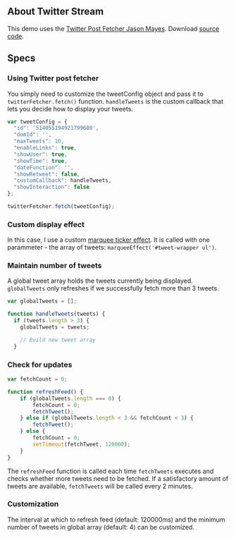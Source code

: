 ## About Twitter Stream
This demo uses the <a href="http://www.jasonmayes.com/projects/twitterApi/">Twitter Post Fetcher Jason Mayes</a>. Download <a href="https://twitter-custom-widget.herokuapp.com/js/twitter-post-fetcher.js">source code</a>.


## Specs
### Using Twitter post fetcher
You simply need to customize the tweetConfig object and pass it to `twitterFetcher.fetch()` function. `handleTweets` is the custom callback that lets you decide how to display your tweets.

```javascript
var tweetConfig = {
  "id": '514055194921799680', 
  "domId": '',
  "maxTweets": 10,
  "enableLinks": true,
  "showUser": true,
  "showTime": true,
  "dateFunction": '',
  "showRetweet": false,
  "customCallback": handleTweets,
  "showInteraction": false
};

twitterFetcher.fetch(tweetConfig);
```

### Custom display effect
In this case, I use a custom <a href="https://twitter-custom-widget.herokuapp.com/js/script.js">marquee ticker effect</a>. It is called with one parammeter - the array of tweets: `marqueeEffect('#tweet-wrapper ul')`.


### Maintain number of tweets
A global tweet array holds the tweets currently being displayed. `globalTweets` only refreshes if we successfully fetch more than 3 tweets.

```javascript
var globalTweets = [];

function handleTweets(tweets) {
  if (tweets.length > 3) {
    globalTweets = tweets;

    // Build new tweet array
  } 
```

### Check for updates 

```javascript
var fetchCount = 0;

function refreshFeed() {
    if (globalTweets.length === 0) {
        fetchCount = 0;
        fetchTweet();
    } else if (globalTweets.length < 3 && fetchCount < 3) {
        fetchTweet(); 
    } else {
        fetchCount = 0; 
        setTimeout(fetchTweet, 120000);   
    } 
}
```
The `refreshFeed` function is called each time `fetchTweets` executes and checks whether more tweets need to be fetched. If a satisfactory amount of tweets are available, `fetchTweets` will be called every 2 minutes.

 

### Customization
The interval at which to refresh feed (default: 120000ms) and the minimum number of tweets in global array (default: 4) can be customized.